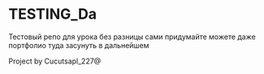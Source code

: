# TESTING_Da
Тестовый репо для урока без разницы сами придумайте можете даже портфолио туда засунуть в дальнейшем


Project by Cucutsapl_227@
